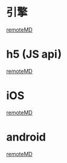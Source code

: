 # 引擎

[remoteMD](https://raw.githubusercontent.com/zk4/x-engine-module-nav/master/README.md)

# h5 (JS api)

[remoteMD](https://raw.githubusercontent.com/zk4/x-engine-module-nav/master/h5/README.md)

# iOS

[remoteMD](https://raw.githubusercontent.com/zk4/x-engine-module-nav/master/iOS/README.md)

# android

[remoteMD](https://raw.githubusercontent.com/zk4/x-engine-module-nav/master/android/README.md)

